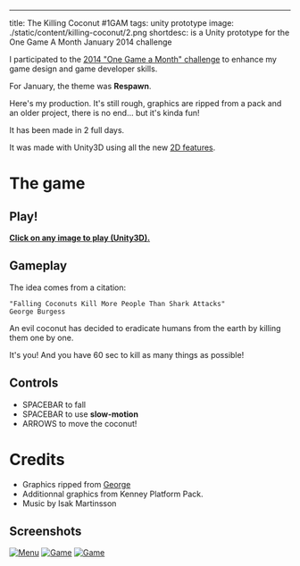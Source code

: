 ---
title: The Killing Coconut #1GAM
tags: unity prototype
image: ./static/content/killing-coconut/2.png
shortdesc: is a Unity prototype for the One Game A Month January 2014 challenge

I participated to the [2014 "One Game a Month" challenge](http://onegameamonth.com) to enhance my game design and game developer skills.

For January, the theme was **Respawn**.

Here's my production. It's still rough, graphics are ripped from a pack and an older project, there is no end... but it's kinda fun!

It has been made in 2 full days.

It was made with Unity3D using all the new [2D features](http://pixelnest.io/tutorials/2d-game-unity/).

# The game

## Play!

**[Click on any image to play (Unity3D).][game_link]**

## Gameplay

The idea comes from a citation:

````
"Falling Coconuts Kill More People Than Shark Attacks"
George Burgess
````

An evil coconut has decided to eradicate humans from the earth by killing them one by one.

It's you! And you have 60 sec to kill as many things as possible!

## Controls

* SPACEBAR to fall
* SPACEBAR to use **slow-motion**
* ARROWS to move the coconut!

# Credits

* Graphics ripped from [George](http://pixelnest.io/work/george)
* Additionnal graphics from Kenney Platform Pack.
* Music by Isak Martinsson

## Screenshots

[ ![Menu][screen1]][screen1]
[ ![Game][screen2]][screen2]
[ ![Game][screen3]][screen3]


[screen1]: {{site.url}}/static/content/killing-coconut/1.png
[screen2]: {{site.url}}/static/content/killing-coconut/2.png
[screen3]: {{site.url}}/static/content/killing-coconut/3.png
[game_link]: {{site.url}}/work/1gam-respawn/TheKillingCoconut.html
